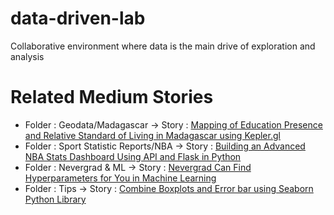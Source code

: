 # data-driven-lab
Collaborative environment where data is the main drive of exploration and analysis

# Related Medium Stories
- Folder : Geodata/Madagascar -> Story : [Mapping of Education Presence and Relative Standard of Living in Madagascar using Kepler.gl](https://medium.com/@toky-axel/mapping-of-education-presence-and-relative-standard-of-living-in-madagascar-using-kepler-gl-43d75ba0a19b)
- Folder : Sport Statistic Reports/NBA -> Story : [Building an Advanced NBA Stats Dashboard Using API and Flask in Python](https://medium.com/@toky-axel/building-an-interactive-basketball-stats-dashboard-using-api-and-jupyter-notebook-in-python-3b2c2c191ec9)
- Folder : Nevergrad & ML -> Story : [Nevergrad Can Find Hyperparameters for You in Machine Learning](https://medium.com/@toky-axel/nevergrad-can-find-hyperparameters-for-you-in-machine-learning-3342216f9731)
- Folder : Tips -> Story : [Combine Boxplots and Error bar using Seaborn Python Library](https://medium.com/@toky-axel/combine-boxplots-and-error-bar-using-seaborn-python-library-65324518da63)
